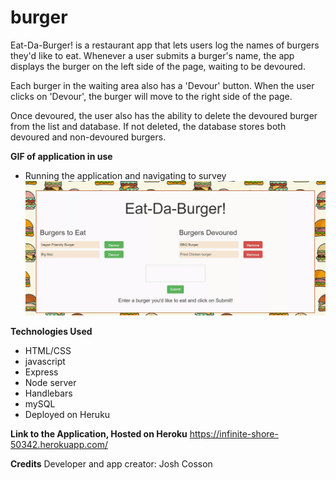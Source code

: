 # burger

Eat-Da-Burger! is a restaurant app that lets users log the names of burgers they'd like to eat. Whenever a user submits a burger's name, the app displays the burger on the left side of the page, waiting to be devoured.

Each burger in the waiting area also has a 'Devour' button. When the user clicks on 'Devour', the burger will move to the right side of the page.

Once devoured, the user also has the ability to delete the devoured burger from the list and database. If not deleted, the database stores both devoured and non-devoured burgers.

**GIF of application in use**

- Running the application and navigating to survey
  ![](burger.gif)

**Technologies Used**

- HTML/CSS
- javascript
- Express
- Node server
- Handlebars
- mySQL
- Deployed on Heruku

**Link to the Application, Hosted on Heroku**
https://infinite-shore-50342.herokuapp.com/

**Credits**
Developer and app creator: Josh Cosson
